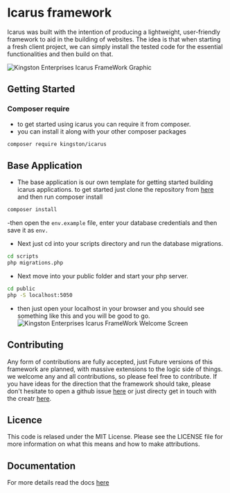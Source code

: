 # Icarus framework

Icarus was built with the intention of producing a lightweight, user-friendly framework to aid in the building of websites.
The idea is that when starting a fresh client project, we can simply install the tested code for the essential functionalities and then build on that. 

![Kingston Enterprises Icarus FrameWork Graphic](https://user-images.githubusercontent.com/67066977/215330853-7be454cf-66ed-4db3-b106-547f7c83bb2d.jpg)

## Getting Started

### Composer require
- to get started using icarus you can require it from composer.
- you can install it along with your other composer packages

```sh
composer require kingston/icarus
```

## Base Application

- The base application is our own template for getting started building icarus applications. to get started 
just clone the repository from [here](https://github.com/kingston-enterprises/base-application) and then run composer install

```sh
composer install
```

-then open the `env.example` file, enter your database credentials and then save it as `env.`
- Next just cd into your scripts directory and run the database migrations.

```sh
cd scripts
php migrations.php
```

- Next move into your public folder and start your php server.

```sh
cd public
php -S localhost:5050
```

- then just open your localhost in your browser and you should see something like this and you will be good to go.
![Kingston Enterprises Icarus FrameWork Welcome Screen](https://user-images.githubusercontent.com/67066977/218307804-52990155-c354-4704-95f4-d87d526a7f7d.png)

## Contributing

Any form of contributions are fully accepted, just Future versions of this framework are planned, with massive extensions to the logic side of things. we welcome any and all contributions, so please feel free to contribute. If you have ideas for the direction that the framework should take, please don't hesitate to open a github issue [here](https://github.com/kingston-enterprises/icarus-framework/issues) or just directy get in touch with the creatr [here](mailto:qhawem54@gmail.com).


## Licence

This code is relased under the MIT License. Please see the LICENSE file for more information on what this means and how to make attributions.

## Documentation
For more details read the docs [here](https://kingston-enterprises-icarus-framework.readthedocs.io/en/latest/)

